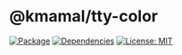 # @kmamal/tty-color

[![Package](https://img.shields.io/npm/v/%2540kmamal%252Ftty-color)](https://www.npmjs.com/package/@kmamal/tty-color)
[![Dependencies](https://img.shields.io/librariesio/release/npm/@kmamal/tty-color)](https://libraries.io/npm/@kmamal%2Ftty-color)
[![License: MIT](https://img.shields.io/badge/License-MIT-yellow.svg)](https://opensource.org/licenses/MIT)
